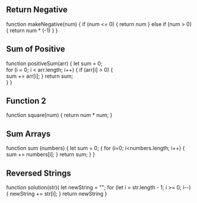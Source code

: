## Return Negative

function makeNegative(num) {
if (num <= 0) {
return num
} else if (num > 0) {
return num \* (-1)
}
}

## Sum of Positive

function positiveSum(arr) {
let sum = 0;  
 for (i = 0; i < arr.length; i++) {
if (arr[i] > 0) {  
 sum += arr[i];
}
return sum;  
}
}

## Function 2

function square(num) {
return num \* num;
}

## Sum Arrays

function sum (numbers) {
let sum = 0; {
for (i=0; i<numbers.length; i++) {
sum += numbers[i];
}
return sum;
}
}

## Reversed Strings

function solution(str){
let newString = "";
for (let i = str.length - 1; i >= 0; i--) {
newString += str[i];
}
return newString
}
